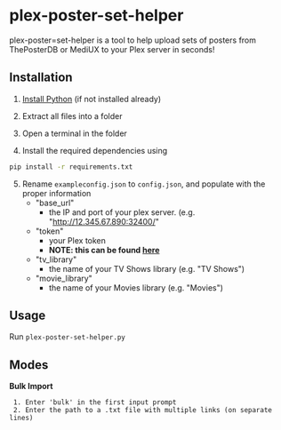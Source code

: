 # plex-poster-set-helper

plex-poster=set-helper is a tool to help upload sets of posters from ThePosterDB or MediUX to your Plex server in seconds!

## Installation

1. [Install Python](https://www.python.org/downloads/) (if not installed already)

2. Extract all files into a folder

3. Open a terminal in the folder

4. Install the required dependencies using

```bash
pip install -r requirements.txt
```

5. Rename `exampleconfig.json` to `config.json`, and populate with the proper information
   - "base_url"
        - the IP and port of your plex server. (e.g. "http://12.345.67.890:32400/"
   - "token"
        - your Plex token
        - **NOTE: this can be found [here](https://support.plex.tv/articles/204059436-finding-an-authentication-token-x-plex-token/)**
   - "tv_library"
        - the name of your TV Shows library (e.g. "TV Shows")
    - "movie_library"
        - the name of your Movies library (e.g. "Movies")

## Usage

Run `plex-poster-set-helper.py`

## Modes
**Bulk Import**

     1. Enter 'bulk' in the first input prompt
     2. Enter the path to a .txt file with multiple links (on separate lines)